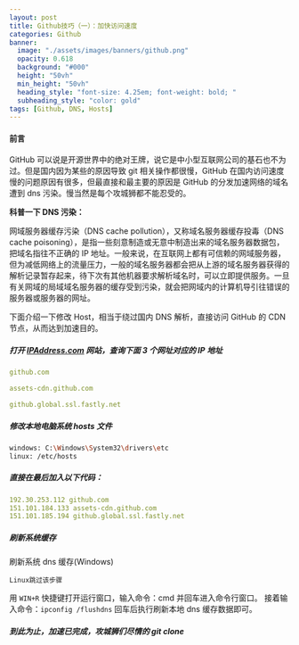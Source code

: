 ```yaml
---
layout: post
title: Github技巧（一）：加快访问速度
categories: Github
banner:
  image: "./assets/images/banners/github.png"
  opacity: 0.618
  background: "#000"
  height: "50vh"
  min_height: "50vh"
  heading_style: "font-size: 4.25em; font-weight: bold; "
  subheading_style: "color: gold"
tags: [Github, DNS, Hosts]
---
```


#### 前言

GitHub 可以说是开源世界中的绝对王牌，说它是中小型互联网公司的基石也不为过。但是国内因为某些的原因导致 git 相关操作都很慢，GitHub 在国内访问速度慢的问题原因有很多，但最直接和最主要的原因是 GitHub 的分发加速网络的域名遭到 dns 污染。慢当然是每个攻城狮都不能忍受的。

**科普一下 DNS 污染：**

网域服务器缓存污染（DNS cache pollution），又称域名服务器缓存投毒（DNS cache poisoning），是指一些刻意制造或无意中制造出来的域名服务器数据包，把域名指往不正确的 IP 地址。一般来说，在互联网上都有可信赖的网域服务器，但为减低网络上的流量压力，一般的域名服务器都会把从上游的域名服务器获得的解析记录暂存起来，待下次有其他机器要求解析域名时，可以立即提供服务。一旦有关网域的局域域名服务器的缓存受到污染，就会把网域内的计算机导引往错误的服务器或服务器的网址。

下面介绍一下修改 Host，相当于绕过国内 DNS 解析，直接访问 GitHub 的 CDN 节点，从而达到加速目的。

##### 打开 [IPAddress.com](https://www.ipaddress.com/) 网站，查询下面 3 个网址对应的 IP 地址

```yaml
github.com

assets-cdn.github.com

github.global.ssl.fastly.net
```

##### 修改本地电脑系统 hosts 文件

```bash
windows: C:\Windows\System32\drivers\etc
linux: /etc/hosts
```

##### 直接在最后加入以下代码：

```yaml
192.30.253.112 github.com
151.101.184.133 assets-cdn.github.com
151.101.185.194 github.global.ssl.fastly.net
```

##### 刷新系统缓存

刷新系统 dns 缓存(Windows)

`Linux跳过该步骤`

用 `WIN+R` 快捷键打开运行窗口，输入命令：cmd 并回车进入命令行窗口。 接着输入命令：`ipconfig /flushdns` 回车后执行刷新本地 dns 缓存数据即可。

##### 到此为止，加速已完成，攻城狮们尽情的 git clone
